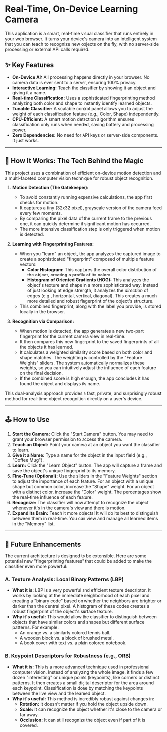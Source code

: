 # Real-Time, On-Device Learning Camera

This application is a smart, real-time visual classifier that runs entirely in your web browser. It turns your device's camera into an intelligent system that you can teach to recognize new objects on the fly, with no server-side processing or external API calls required.

## ✨ Key Features

-   **On-Device AI:** All processing happens directly in your browser. No camera data is ever sent to a server, ensuring 100% privacy.
-   **Interactive Learning:** Teach the classifier by showing it an object and giving it a name.
-   **Real-time Classification:** Uses a sophisticated fingerprinting method analyzing both color and shape to instantly identify learned objects.
-   **Tunable Classifier:** A scalable control panel allows you to adjust the weight of each classification feature (e.g., Color, Shape) independently.
-   **CPU-Efficient:** A smart motion detection algorithm ensures classification only runs when needed, saving battery and processing power.
-   **Zero Dependencies:** No need for API keys or server-side components. It just works.

---

## 🚀 How It Works: The Tech Behind the Magic

This project uses a combination of efficient on-device motion detection and a multi-faceted computer vision technique for robust object recognition.

1.  **Motion Detection (The Gatekeeper):**
    -   To avoid constantly running expensive calculations, the app first checks for motion.
    -   It captures a tiny (32x32 pixel), grayscale version of the camera feed every few moments.
    -   By comparing the pixel data of the current frame to the previous one, it can quickly determine if significant motion has occurred.
    -   The more intensive classification step is only triggered when motion is detected.

2.  **Learning with Fingerprinting Features:**
    -   When you "learn" an object, the app analyzes the captured image to create a sophisticated "fingerprint" composed of multiple feature vectors:
        -   **Color Histogram:** This captures the overall color distribution of the object, creating a profile of its colors.
        -   **Histogram of Oriented Gradients (HOG):** This analyzes the object's texture and shape in a more sophisticated way. Instead of just looking at edge strength, it analyzes the *direction* of edges (e.g., horizontal, vertical, diagonal). This creates a much more detailed and robust fingerprint of the object's structure.
    -   This combined fingerprint, along with the label you provide, is stored locally in the browser.

3.  **Recognition via Comparison:**
    -   When motion is detected, the app generates a new two-part fingerprint for the current camera view in real-time.
    -   It then compares this new fingerprint to the saved fingerprints of all the objects it has learned.
    -   It calculates a weighted similarity score based on both color and shape matches. The weighting is controlled by the "Feature Weights" sliders. The system automatically normalizes these weights, so you can intuitively adjust the influence of each feature on the final decision.
    -   If the combined score is high enough, the app concludes it has found the object and displays its name.

This dual-analysis approach provides a fast, private, and surprisingly robust method for real-time object recognition directly on a user's device.

---

## 🕹️ How to Use

1.  **Start the Camera:** Click the "Start Camera" button. You may need to grant your browser permission to access the camera.
2.  **Teach an Object:** Point your camera at an object you want the classifier to learn.
3.  **Give it a Name:** Type a name for the object in the input field (e.g., "Coffee Mug").
4.  **Learn:** Click the "Learn Object" button. The app will capture a frame and save the object's unique fingerprint to its memory.
5.  **Fine-Tune (Optional):** Use the sliders in the "Feature Weights" section to adjust the importance of each feature. For an object with a unique shape but common color, increase the "Shape" weight. For an object with a distinct color, increase the "Color" weight. The percentages show the real-time influence of each feature.
6.  **Recognize:** The classifier will now attempt to recognize the object whenever it's in the camera's view and there is motion.
7.  **Expand its Brain:** Teach it more objects! It will do its best to distinguish between them in real-time. You can view and manage all learned items in the "Memory" list.

---

## 🧠 Future Enhancements

The current architecture is designed to be extensible. Here are some potential new "fingerprinting features" that could be added to make the classifier even more powerful:

### A. Texture Analysis: Local Binary Patterns (LBP)
-   **What it is:** LBP is a very powerful and efficient texture descriptor. It works by looking at the immediate neighborhood of each pixel and creating a "binary code" based on whether the neighbors are brighter or darker than the central pixel. A histogram of these codes creates a robust fingerprint of the object's surface texture.
-   **Why it's useful:** This would allow the classifier to distinguish between objects that have similar colors and shapes but different surface patterns. For example:
    -   An orange vs. a similarly colored tennis ball.
    -   A wooden block vs. a block of brushed metal.
    -   A book cover with text vs. a plain colored notebook.

### B. Keypoint Descriptors for Robustness (e.g., ORB)
-   **What it is:** This is a more advanced technique used in professional computer vision. Instead of analyzing the whole image, it finds a few dozen "interesting" or unique points (keypoints), like corners or distinct patterns. It then creates a small digital descriptor for the area around each keypoint. Classification is done by matching the keypoints between the live view and the learned object.
-   **Why it's useful:** This method is incredibly robust against changes in:
    -   **Rotation:** It doesn't matter if you hold the object upside down.
    -   **Scale:** It can recognize the object whether it's close to the camera or far away.
    -   **Occlusion:** It can still recognize the object even if part of it is covered.

